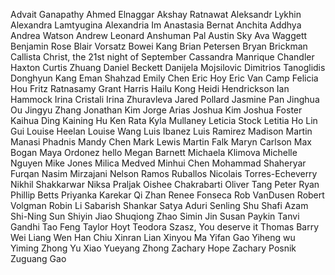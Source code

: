 Advait Ganapathy
Ahmed Elnaggar
Akshay Ratnawat
Aleksandr Lykhin
Alexandra Lamtyugina
Alexandria Im
Anastasia Bernat
Anchita Addhya
Andrea Watson
Andrew Leonard
Anshuman Pal
Austin Sky
Ava Waggett
Benjamin Rose
Blair Vorsatz
Bowei Kang
Brian Petersen
Bryan Brickman
Callista Christ, the 21st night of September
Cassandra Manrique
Chandler Haxton
Curtis Zhuang
Daniel Beckett
Danijela Mojsilovic
Dimitrios Tanoglidis
Donghyun Kang
Eman Shahzad
Emily Chen
Eric Hoy
Eric Van Camp
Felicia Hou
Fritz Ratnasamy
Grant Harris
Hailu Kong
Heidi  Hendrickson
Ian Hammock
Irina Cristali
Irina Zhuravleva
Jared Pollard
Jasmine Pan
Jinghua Ou
Jingyu Zhang
Jonathan Kim
Jorge Arias
Joshua Kim
Joshua Foster
Kaihua Ding
Kaining Hu
Ken Rata
Kyla Mullaney
Leticia Stock
Letitia Ho
Lin Gui
Louise Heelan
Louise Wang
Luis Ibanez
Luis Ramirez
Madison Martin
Manasi Phadnis
Mandy Chen
Mark Lewis
Martin Falk
Maryn Carlson
Max Bogan
Maya Ordonez hello
Megan Barnett
Michaela Klimova
Michelle Nguyen
Mike Jones
Milica Medved
Minhui Chen
Mohammad Shaheryar Furqan
Nasim Mirzajani
Nelson Ramos Ruballos
Nicolais Torres-Echeverry
Nikhil Shakkarwar
Niksa Praljak
Oishee Chakrabarti
Oliver Tang
Peter Ryan
Phillip Betts
Priyanka Karekar
Qi Zhan
Renee Fonseca
Rob VanDusen
Robert Volgman
Robin Li
Sabarish Shankar
Satya Aduri
Senling Shu
Shafi Azam
Shi-Ning Sun
Shiyin Jiao
Shuqiong Zhao
Simin Jin
Susan Paykin
Tanvi Gandhi
Tao Feng
Taylor Hoyt
Teodora Szasz, You deserve it
Thomas Barry
Wei Liang
Wen Han Chiu
Xinran Lian
Xinyou Ma
Yifan Gao
Yiheng wu
Yiming Zhong
Yu Xiao
Yueyang Zhong
Zachary Hope
Zachary Posnik
Zuguang Gao
